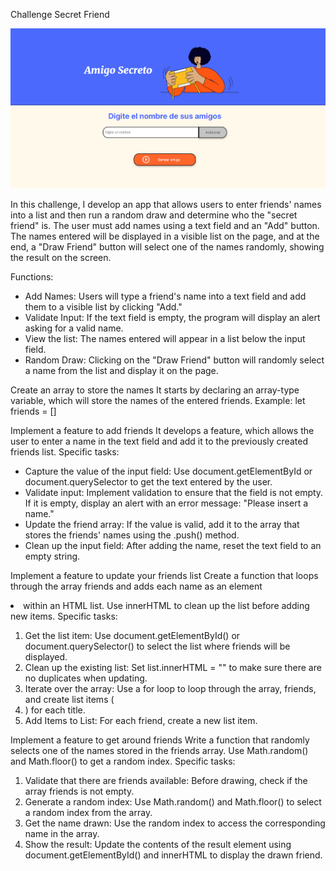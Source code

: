 

Challenge Secret Friend 

![amigo-secreto-image](https://github.com/erbonilla/challenge-amigo-secreto/blob/main/amigo-secreto-img.png?raw=true)

In this challenge, I develop an app that allows users to enter friends' names into a list and then run a random draw and determine who the "secret friend" is.
The user must add names using a text field and an "Add" button. The names entered will be displayed in a visible list on the page, and at the end, a "Draw Friend" button will select one of the names randomly, showing the result on the screen.

Functions:
* Add Names: Users will type a friend's name into a text field and add them to a visible list by clicking "Add."
* Validate Input: If the text field is empty, the program will display an alert asking for a valid name.
* View the list: The names entered will appear in a list below the input field.
* Random Draw: Clicking on the "Draw Friend" button will randomly select a name from the list and display it on the page.

Create an array to store the names
It starts by declaring an array-type variable, which will store the names of the entered friends. Example:
let friends = []

Implement a feature to add friends
It develops a feature, which allows the user to enter a name in the text field and add it to the previously created friends list.
Specific tasks:
 
* Capture the value of the input field: Use document.getElementById or document.querySelector to get the text entered by the user.
* Validate input: Implement validation to ensure that the field is not empty. If it is empty, display an alert with an error message: "Please insert a name."
* Update the friend array: If the value is valid, add it to the array that stores the friends' names using the .push() method.
* Clean up the input field: After adding the name, reset the text field to an empty string.

Implement a feature to update your friends list
Create a function that loops through the array friends and adds each name as an element <li> within an HTML list. Use innerHTML to clean up the list before adding new items.
Specific tasks:
1. Get the list item: Use document.getElementById() or document.querySelector() to select the list where friends will be displayed.
2. Clean up the existing list: Set list.innerHTML = "" to make sure there are no duplicates when updating.
3. Iterate over the array: Use a for loop to loop through the array, friends, and create list items (<li>) for each title.
4. Add Items to List: For each friend, create a new list item.

Implement a feature to get around friends
Write a function that randomly selects one of the names stored in the friends array. Use Math.random() and Math.floor() to get a random index.
Specific tasks:
1. Validate that there are friends available: Before drawing, check if the array friends is not empty.
2. Generate a random index: Use Math.random() and Math.floor() to select a random index from the array.
3. Get the name drawn: Use the random index to access the corresponding name in the array.
4. Show the result: Update the contents of the result element using document.getElementById() and innerHTML to display the drawn friend.
